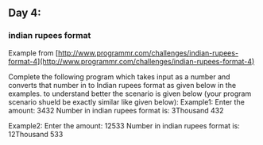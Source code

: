 ## Day 4: ##
### indian rupees format ###

Example from [http://www.programmr.com/challenges/indian-rupees-format-4](http://www.programmr.com/challenges/indian-rupees-format-4)

Complete the following program which takes input as a number and converts that number in to
Indian rupees format as given below in the examples.
to understand better the scenario is given below (your program scenario shueld be exactly similar
like given below):
Example1:
Enter the amount:
3432
Number in indian rupees format is:
3Thousand 432

Example2:
Enter the amount:
12533
Number in indian rupees format is:
12Thousand 533